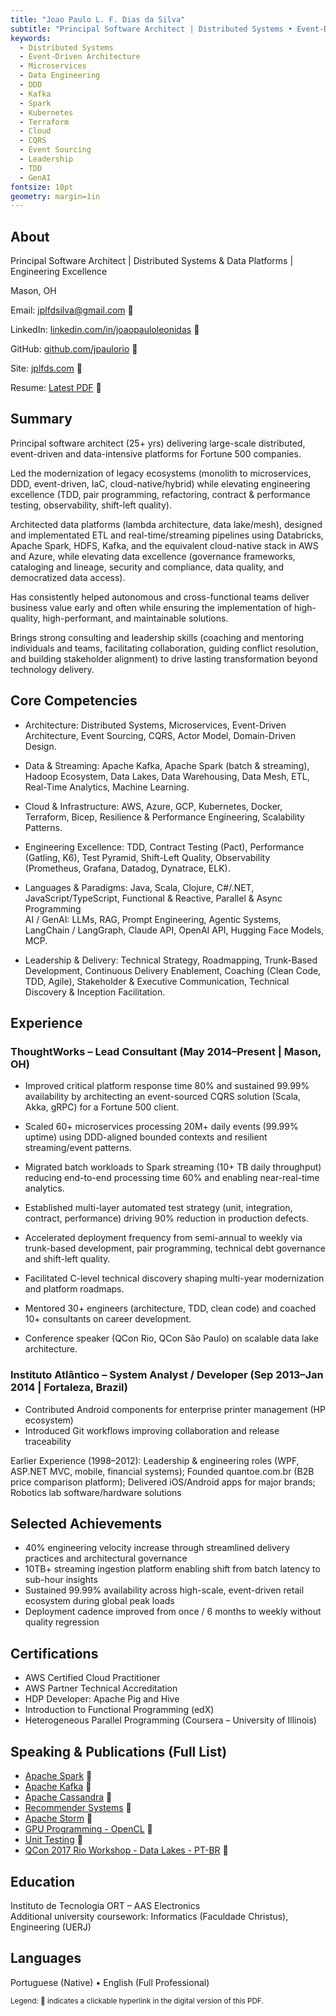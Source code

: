 ```yaml
---
title: "Joao Paulo L. F. Dias da Silva"
subtitle: "Principal Software Architect | Distributed Systems • Event-Driven & Data Platforms • Team Enablement"
keywords:
  - Distributed Systems
  - Event-Driven Architecture
  - Microservices
  - Data Engineering
  - DDD
  - Kafka
  - Spark
  - Kubernetes
  - Terraform
  - Cloud
  - CQRS
  - Event Sourcing
  - Leadership
  - TDD
  - GenAI
fontsize: 10pt
geometry: margin=1in
---
```


## About

Principal Software Architect | Distributed Systems & Data Platforms | Engineering Excellence

Mason, OH

Email: [jplfdsilva@gmail.com](mailto:jplfdsilva@gmail.com) 🔗

LinkedIn: [linkedin.com/in/joaopauloleonidas](https://linkedin.com/in/joaopauloleonidas) 🔗

GitHub: [github.com/jpaulorio](https://github.com/jpaulorio) 🔗

Site: [jplfds.com](https://jplfds.com) 🔗

Resume: [Latest PDF](https://jpaulorio.github.io/resume/JP_Silva_Resume.pdf) 🔗

## Summary

Principal software architect (25+ yrs) delivering large-scale distributed, event-driven and data-intensive platforms for Fortune 500 companies.

Led the modernization of legacy ecosystems (monolith to microservices, DDD, event-driven, IaC, cloud-native/hybrid) while elevating engineering excellence (TDD, pair programming, refactoring, contract & performance testing, observability, shift-left quality).

Architected data platforms (lambda architecture, data lake/mesh), designed and implementated ETL and real-time/streaming pipelines using Databricks, Apache Spark, HDFS, Kafka, and the equivalent cloud-native stack in AWS and Azure, while elevating data excellence (governance frameworks, cataloging and lineage, security and compliance, data quality, and democratized data access).

Has consistently helped autonomous and cross-functional teams deliver business value early and often while ensuring the implementation of high-quality, high-performant, and maintainable solutions.

Brings strong consulting and leadership skills (coaching and mentoring individuals and teams, facilitating collaboration, guiding conflict resolution, and building stakeholder alignment) to drive lasting transformation beyond technology delivery.

## Core Competencies

- Architecture: Distributed Systems, Microservices, Event-Driven Architecture, Event Sourcing, CQRS, Actor Model, Domain-Driven Design.

- Data & Streaming: Apache Kafka, Apache Spark (batch & streaming), Hadoop Ecosystem, Data Lakes, Data Warehousing, Data Mesh, ETL, Real-Time Analytics, Machine Learning.

- Cloud & Infrastructure: AWS, Azure, GCP, Kubernetes, Docker, Terraform, Bicep, Resilience & Performance Engineering, Scalability Patterns.

- Engineering Excellence: TDD, Contract Testing (Pact), Performance (Gatling, K6), Test Pyramid, Shift-Left Quality, Observability (Prometheus, Grafana, Datadog, Dynatrace, ELK).

- Languages & Paradigms: Java, Scala, Clojure, C#/.NET, JavaScript/TypeScript, Functional & Reactive, Parallel & Async Programming  
  AI / GenAI: LLMs, RAG, Prompt Engineering, Agentic Systems, LangChain / LangGraph, Claude API, OpenAI API, Hugging Face Models, MCP.

- Leadership & Delivery: Technical Strategy, Roadmapping, Trunk-Based Development, Continuous Delivery Enablement, Coaching (Clean Code, TDD, Agile), Stakeholder & Executive Communication, Technical Discovery & Inception Facilitation.

## Experience

### ThoughtWorks – Lead Consultant (May 2014–Present | Mason, OH)

- Improved critical platform response time 80% and sustained 99.99% availability by architecting an event-sourced CQRS solution (Scala, Akka, gRPC) for a Fortune 500 client.

- Scaled 60+ microservices processing 20M+ daily events (99.99% uptime) using DDD-aligned bounded contexts and resilient streaming/event patterns.

- Migrated batch workloads to Spark streaming (10+ TB daily throughput) reducing end-to-end processing time 60% and enabling near-real-time analytics.

- Established multi-layer automated test strategy (unit, integration, contract, performance) driving 90% reduction in production defects.

- Accelerated deployment frequency from semi-annual to weekly via trunk-based development, pair programming, technical debt governance and shift-left quality.

- Facilitated C-level technical discovery shaping multi-year modernization and platform roadmaps.

- Mentored 30+ engineers (architecture, TDD, clean code) and coached 10+ consultants on career development.

- Conference speaker (QCon Rio, QCon São Paulo) on scalable data lake architecture.

### Instituto Atlântico – System Analyst / Developer (Sep 2013–Jan 2014 | Fortaleza, Brazil)

- Contributed Android components for enterprise printer management (HP ecosystem)
- Introduced Git workflows improving collaboration and release traceability

Earlier Experience (1998–2012): Leadership & engineering roles (WPF, ASP.NET MVC, mobile, financial systems); Founded quantoe.com.br (B2B price comparison platform); Delivered iOS/Android apps for major brands; Robotics lab software/hardware solutions

## Selected Achievements

- 40% engineering velocity increase through streamlined delivery practices and architectural governance
- 10TB+ streaming ingestion platform enabling shift from batch latency to sub-hour insights
- Sustained 99.99% availability across high-scale, event-driven retail ecosystem during global peak loads
- Deployment cadence improved from once / 6 months to weekly without quality regression

## Certifications

- AWS Certified Cloud Practitioner
- AWS Partner Technical Accreditation
- HDP Developer: Apache Pig and Hive
- Introduction to Functional Programming (edX)
- Heterogeneous Parallel Programming (Coursera – University of Illinois)

## Speaking & Publications (Full List)

- [Apache Spark](https://pt.slideshare.net/slideshow/apache-spark-intro-237112555/237112555?_gl=1*1wwju08*_gcl_au*MzQ1OTI1OTU2LjE3NDM5NDc1ODY.) 🔗
- [Apache Kafka](https://www.slideshare.net/slideshow/kafka-basics/237110884) 🔗
- [Apache Cassandra](https://www.slideshare.net/slideshow/query-driven-development/78218074) 🔗
- [Recommender Systems](https://www.slideshare.net/slideshow/recommender-systems-52718571/52718571) 🔗
- [Apache Storm](https://www.slideshare.net/JooPauloLeonidasFern/apache-storm-basics) 🔗
- [GPU Programming - OpenCL](https://www.slideshare.net/slideshow/opencl-heterogeneous-parallel-computing/52435001) 🔗
- [Unit Testing](https://www.slideshare.net/slideshare/unit-testing-basics-52434530/52434530) 🔗
- [QCon 2017 Rio Workshop - Data Lakes - PT-BR](https://pt.slideshare.net/slideshow/qcon-rio-2015-data-lakes-workshop/52430448?_gl=1*1cv7tzx*_gcl_au*MzQ1OTI1OTU2LjE3NDM5NDc1ODY.) 🔗

## Education

Instituto de Tecnologia ORT – AAS Electronics  
Additional university coursework: Informatics (Faculdade Christus), Engineering (UERJ)

## Languages

Portuguese (Native) • English (Full Professional)

<sub>Legend: 🔗 indicates a clickable hyperlink in the digital version of this PDF.</sub>

